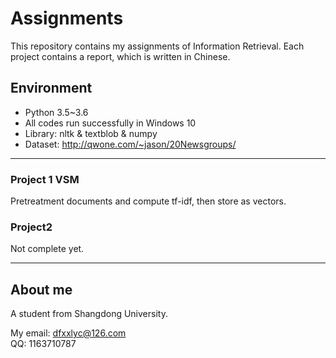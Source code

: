 # Assignments
 This repository contains my assignments of Information Retrieval.
 Each project contains a report, which is written in Chinese.

## Environment
 -  Python 3.5~3.6 
 -  All codes run successfully in Windows 10
 -  Library: nltk & textblob & numpy  
 -  Dataset: http://qwone.com/~jason/20Newsgroups/  

---

### Project 1 VSM
  Pretreatment documents and compute tf-idf, then store as vectors.  

### Project2
Not complete yet.  

---

## About me
  A student from Shangdong University.  
  
  My email: dfxxlyc@126.com  
  QQ:       1163710787  
